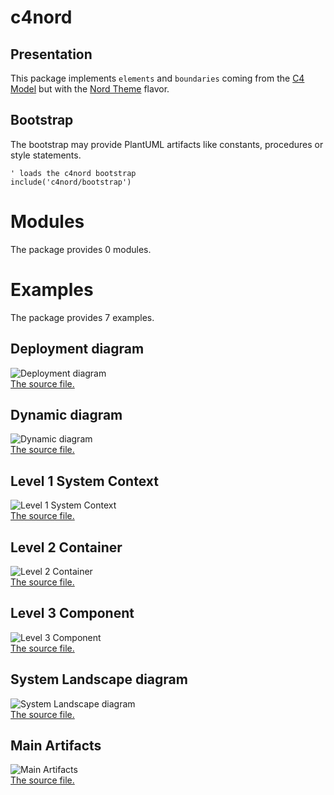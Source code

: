 # c4nord

## Presentation
This package implements `elements` and `boundaries` coming from the [C4 Model](https://c4model.com) but with the [Nord Theme](https://www.nordtheme.com) flavor.

## Bootstrap

The bootstrap may provide PlantUML artifacts like constants, procedures or style statements.

```plantuml
' loads the c4nord bootstrap
include('c4nord/bootstrap')
```



# Modules

The package provides 0 modules.




# Examples

The package provides 7 examples.

## Deployment diagram

![Deployment diagram](../c4nord/deployment_diagram.png)<br>
[The source file.](../c4nord/deployment_diagram.puml)

## Dynamic diagram

![Dynamic diagram](../c4nord/dynamic_diagram.png)<br>
[The source file.](../c4nord/dynamic_diagram.puml)

## Level 1 System Context

![Level 1 System Context](../c4nord/level_1_system_context.png)<br>
[The source file.](../c4nord/level_1_system_context.puml)

## Level 2 Container

![Level 2 Container](../c4nord/level_2_container.png)<br>
[The source file.](../c4nord/level_2_container.puml)

## Level 3 Component

![Level 3 Component](../c4nord/level_3_component.png)<br>
[The source file.](../c4nord/level_3_component.puml)

## System Landscape diagram

![System Landscape diagram](../c4nord/system_landscape_diagram.png)<br>
[The source file.](../c4nord/system_landscape_diagram.puml)

## Main Artifacts

![Main Artifacts](../c4nord/main_artifacts.png)<br>
[The source file.](../c4nord/main_artifacts.puml)



